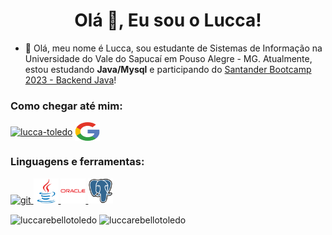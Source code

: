 <h1 align="center">Olá 👋, Eu sou o Lucca!</h1>

- 🌱 Olá, meu nome é Lucca, sou estudante de Sistemas de Informação na Universidade do Vale do Sapucaí em Pouso Alegre - MG. Atualmente, estou estudando **Java/Mysql** e participando do <a href="https://web.dio.me/track/08901bd0-0ee9-4f4f-82c5-3761f9d87864"> Santander Bootcamp 2023 - Backend Java</a>!

<h3 align="left">Como chegar até mim:</h3>
<p align="left">
<a href="https://www.linkedin.com/in/lucca-toledo/" target="blank"><img align="center" src="https://raw.githubusercontent.com/rahuldkjain/github-profile-readme-generator/master/src/images/icons/Social/linked-in-alt.svg" alt="lucca-toledo" height="30" width="40" /></a>
<a href="mailto:luccarebtoledo@gmail.com" target="blank"><img align="center" src="https://raw.githubusercontent.com/devicons/devicon/master/icons/google/google-original.svg" alt="luccarebtoledo@gmail.com" height="30" width="40" /></a>
</p>

<h3 align="left">Linguagens e ferramentas:</h3>
<p align="left"> 
  <a href="https://git-scm.com/" target="_blank" rel="noreferrer"> <img src="https://www.vectorlogo.zone/logos/git-scm/git-scm-icon.svg" alt="git" width="40" height="40"/> </a> 
  <a href="https://www.java.com" target="_blank" rel="noreferrer"> <img src="https://raw.githubusercontent.com/devicons/devicon/master/icons/java/java-original.svg" alt="java" width="40" height="40"/> </a>
  <a href="https://www.oracle.com/database/" target="_blank" rel="noreferrer"> <img src="https://raw.githubusercontent.com/devicons/devicon/master/icons/oracle/oracle-original.svg" alt="oracle" width="40" height="40"/> </a>
  <a href="https://www.postgresql.org/" target="_blank" rel="noreferrer"> <img src="https://raw.githubusercontent.com/devicons/devicon/master/icons/postgresql/postgresql-original.svg" alt="postgresql" width="40" height="40"/> </a>
  
</p>
<img align="center" src="https://github-readme-stats-sigma-five.vercel.app/api?username=luccarebellotoledo" alt="luccarebellotoledo"/>
<img align="center" src="https://github-readme-stats-sigma-five.vercel.app/api/top-langs/?username=luccarebellotoledo&layout=compact" alt="luccarebellotoledo" />
